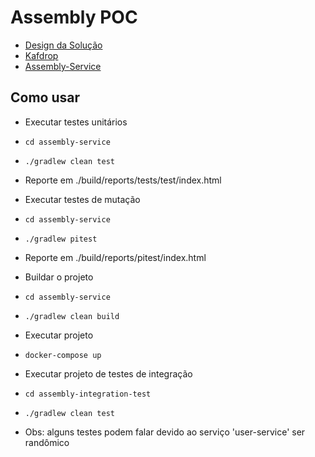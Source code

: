 # Assembly POC

* [Design da Solução](https://drive.google.com/file/d/1D89YICl0G12tjsUN1oOEWA4xbFs4ibZ7/view?usp=sharing) 
* [Kafdrop](http://localhost:19000/)
* [Assembly-Service](http://localhost:8080/webjars/swagger-ui/index.html?configUrl=/v3/api-docs/swagger-config#/)

## Como usar

- Executar testes unitários
- ``` cd assembly-service ```
- ``` ./gradlew clean test ```
- Reporte em ./build/reports/tests/test/index.html


- Executar testes de mutação
- ``` cd assembly-service ```
- ``` ./gradlew pitest ```
- Reporte em ./build/reports/pitest/index.html


- Buildar o projeto
- ``` cd assembly-service ```
- ``` ./gradlew clean build ```

- Executar projeto 
- ``` docker-compose up ```

- Executar projeto de testes de integração
- ``` cd assembly-integration-test ```
- ``` ./gradlew clean test ``` 
- Obs: alguns testes podem falar devido ao serviço 'user-service' ser randômico
